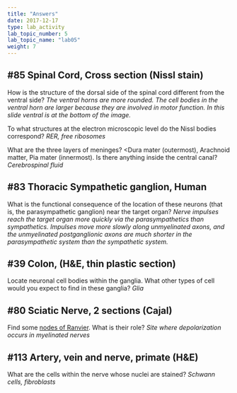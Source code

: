 ```yaml
---
title: "Answers"
date: 2017-12-17
type: lab_activity
lab_topic_number: 5
lab_topic_name: "lab05"
weight: 7
---
```

<div class="entrybody">
						<h2>#85 Spinal Cord, Cross section (Nissl stain) </h2>

<p>How is the structure of the dorsal side of the spinal cord different from the ventral side? <i>The ventral horns are more rounded. The cell bodies in the ventral horn are larger because they are involved in motor function. In this slide ventral is at the bottom of the image.</i></p>

<p>To what structures at the electron microscopic level do the Nissl bodies correspond?  <i><span class="caps">RER, </span>free ribosomes</i></p>

<p>What are the three layers of meninges? &lt;Dura mater (outermost), Arachnoid matter, Pia mater (innermost). Is there anything inside the central canal? <i>Cerebrospinal fluid</i></p>

<h2>#83   Thoracic Sympathetic ganglion, Human</h2>

<p>What is the functional consequence of the location of these neurons (that is, the parasympathetic ganglion) near the target organ? <i>Nerve impulses reach the target organ more quickly via the parasympathetics than sympathetics.  Impulses move more slowly along unmyelinated axons, and the unmyelinated postganglionic axons are much shorter in the parasympathetic system than the sympathetic system. </i></p>

<h2>#39 Colon, (H&amp;E, thin plastic section)</h2>

<p>Locate neuronal cell bodies within the ganglia. What other types of cell would you expect to find in these ganglia? <i>Glia</i></p>

<h2>#80 Sciatic Nerve, 2 sections (Cajal) </h2>

<p>Find some <u>nodes of Ranvier</u>. What is their role? <i>Site where depolarization occurs in myelinated nerves</i></p>

<h2>#113 Artery, vein and nerve, primate (H&amp;E)</h2>

<p>What are the cells within the nerve whose nuclei are stained? <i>Schwann cells, fibroblasts</i></p>
						
						
</div>
